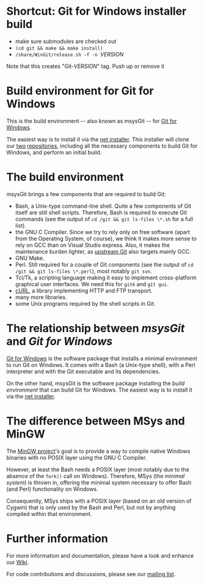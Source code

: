 # Shortcut: Git for Windows installer build

* make sure submodules are checked out
* `(cd git && make && make install)`
* `/share/WinGit/release.sh -f -n `_VERSION_
 
Note that this creates "Git-_VERSION_" tag. Push up or remove it

# Build environment for Git for Windows

This is the build environment -- also known as msysGit -- for [Git for Windows](http://msysgit.github.io/).

The easiest way is to install it via the [net installer](https://github.com/msysgit/msysgit/releases). This installer will clone our [two](http://github.com/msysgit/msysgit) [repositories](http://github.com/msysgit/git), including all the necessary components to build Git for Windows, and perform an initial build.


# The build environment

msysGit brings a few components that are required to build Git:

- Bash, a Unix-type command-line shell. Quite a few components of Git itself are still shell scripts. Therefore, Bash is required to execute Git commands (see the output of `cd /git && git ls-files \*.sh` for a full list).
- the GNU C Compiler. Since we try to rely only on free software (apart from the Operating System, of course), we think it makes more sense to rely on GCC than on Visual Studio express. Also, it makes the maintenance burden lighter, as [upstream Git](http://github.com/gitster/git) also targets mainly GCC.
- GNU Make.
- Perl. Still required for a couple of Git components (see the output of `cd /git && git ls-files \*.perl`), most notably `git svn`.
- Tcl/Tk, a scripting language making it easy to implement cross-platform graphical user interfaces. We need this for `gitk` and `git gui`.
- [cURL](http://curl.haxx.se), a library implementing HTTP and FTP transport.
- many more libraries.
- some Unix programs required by the shell scripts in Git.

# The relationship between _msysGit_ and _Git for Windows_

[Git for Windows](https://github.com/msysgit/msysgit/releases) is the software package that installs a minimal environment to run Git on Windows. It comes with a Bash (a Unix-type shell), with a Perl interpreter and with the Git executable and its dependencies.

On the other hand, msysGit is the software package installing the _build environment_ that can build Git for Windows.  The easiest way is to install it via the [net installer](https://github.com/msysgit/msysgit/releases).

# The difference between MSys and MinGW

The [MinGW project](http://mingw.org/)'s goal is to provide a way to compile native Windows binaries with no POSIX layer using the GNU C Compiler.

However, at least the Bash needs a POSIX layer (most notably due to the absence of the `fork()` call on Windows). Therefore, MSys (the _minimal system_) is thrown in, offering the minimal system necessary to offer Bash (and Perl) functionality on Windows.

Consequently, MSys ships with a POSIX layer (based on an old version of Cygwin) that is only used by the Bash and Perl, but not by anything compiled within that environment.

# Further information

For more information and documentation, please have a look and enhance our [Wiki](https://github.com/msysgit/msysgit/wiki).

For code contributions and discussions, please see our [mailing list](http://groups.google.com/group/msysgit).
